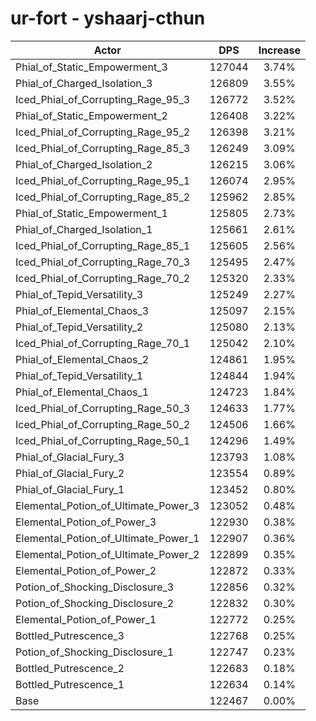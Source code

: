 # ur-fort - yshaarj-cthun
| Actor | DPS | Increase |
|---|:---:|:---:|
|Phial_of_Static_Empowerment_3|127044|3.74%|
|Phial_of_Charged_Isolation_3|126809|3.55%|
|Iced_Phial_of_Corrupting_Rage_95_3|126772|3.52%|
|Phial_of_Static_Empowerment_2|126408|3.22%|
|Iced_Phial_of_Corrupting_Rage_95_2|126398|3.21%|
|Iced_Phial_of_Corrupting_Rage_85_3|126249|3.09%|
|Phial_of_Charged_Isolation_2|126215|3.06%|
|Iced_Phial_of_Corrupting_Rage_95_1|126074|2.95%|
|Iced_Phial_of_Corrupting_Rage_85_2|125962|2.85%|
|Phial_of_Static_Empowerment_1|125805|2.73%|
|Phial_of_Charged_Isolation_1|125661|2.61%|
|Iced_Phial_of_Corrupting_Rage_85_1|125605|2.56%|
|Iced_Phial_of_Corrupting_Rage_70_3|125495|2.47%|
|Iced_Phial_of_Corrupting_Rage_70_2|125320|2.33%|
|Phial_of_Tepid_Versatility_3|125249|2.27%|
|Phial_of_Elemental_Chaos_3|125097|2.15%|
|Phial_of_Tepid_Versatility_2|125080|2.13%|
|Iced_Phial_of_Corrupting_Rage_70_1|125042|2.10%|
|Phial_of_Elemental_Chaos_2|124861|1.95%|
|Phial_of_Tepid_Versatility_1|124844|1.94%|
|Phial_of_Elemental_Chaos_1|124723|1.84%|
|Iced_Phial_of_Corrupting_Rage_50_3|124633|1.77%|
|Iced_Phial_of_Corrupting_Rage_50_2|124506|1.66%|
|Iced_Phial_of_Corrupting_Rage_50_1|124296|1.49%|
|Phial_of_Glacial_Fury_3|123793|1.08%|
|Phial_of_Glacial_Fury_2|123554|0.89%|
|Phial_of_Glacial_Fury_1|123452|0.80%|
|Elemental_Potion_of_Ultimate_Power_3|123052|0.48%|
|Elemental_Potion_of_Power_3|122930|0.38%|
|Elemental_Potion_of_Ultimate_Power_1|122907|0.36%|
|Elemental_Potion_of_Ultimate_Power_2|122899|0.35%|
|Elemental_Potion_of_Power_2|122872|0.33%|
|Potion_of_Shocking_Disclosure_3|122856|0.32%|
|Potion_of_Shocking_Disclosure_2|122832|0.30%|
|Elemental_Potion_of_Power_1|122772|0.25%|
|Bottled_Putrescence_3|122768|0.25%|
|Potion_of_Shocking_Disclosure_1|122747|0.23%|
|Bottled_Putrescence_2|122683|0.18%|
|Bottled_Putrescence_1|122634|0.14%|
|Base|122467|0.00%|
